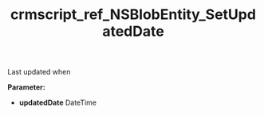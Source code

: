 ﻿---
title: crmscript_ref_NSBlobEntity_SetUpdatedDate
description: NSBlobEntity.SetUpdatedDate(DateTime updatedDate)
intellisense: NSBlobEntity.SetUpdatedDate
keywords: NSBlobEntity, GetUpdatedDate
so.topic: reference
---

Last updated when

**Parameter:** 
 - **updatedDate** DateTime

